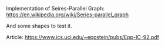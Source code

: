 Implementation of Seires-Parallel Graph: https://en.wikipedia.org/wiki/Series-parallel_graph

And some shapes to test it.

Article: https://www.ics.uci.edu/~eppstein/pubs/Epp-IC-92.pdf